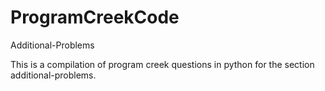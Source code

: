 # ProgramCreekCode
Additional-Problems 

This is a compilation of program creek questions in python for the section additional-problems.
